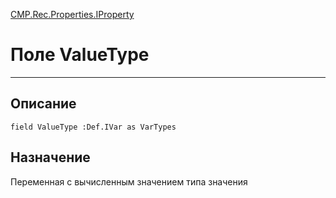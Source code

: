 ﻿---
Link: CMP.Rec.Properties.IProperty.@ValueType
---

<!---  Навигация
[Имя проекта](#) :
-->
[CMP.Rec.Properties.IProperty](Default)

# Поле ValueType
---

## Описание

    field ValueType :Def.IVar as VarTypes

<!--
## Аргументы{#Args}

### Аргумент1

Описание аргумента 1
-->

## Назначение

Переменная с вычисленным значением типа значения

<!--
## Пример

    ValueType...
-->

